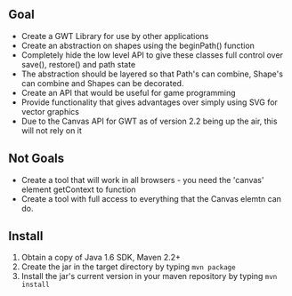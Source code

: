 Goal
----

* Create a GWT Library for use by other applications
* Create an abstraction on shapes using the beginPath() function
* Completely hide the low level API to give these classes full control over save(), restore() and path state
* The abstraction should be layered so that Path's can combine, Shape's can combine and Shapes can be decorated.
* Create an API that would be useful for game programming
* Provide functionality that gives advantages over simply using SVG for vector graphics
* Due to the Canvas API for GWT as of version 2.2 being up the air, this will not rely on it

Not Goals
---------

* Create a tool that will work in all browsers - you need the 'canvas' element getContext to function
* Create a tool with full access to everything that the Canvas elemtn can do.

Install
-------

1. Obtain a copy of Java 1.6 SDK, Maven 2.2+
2. Create the jar in the target directory by typing `mvn package`
3. Install the jar's current version in your maven repository by typing `mvn install`

